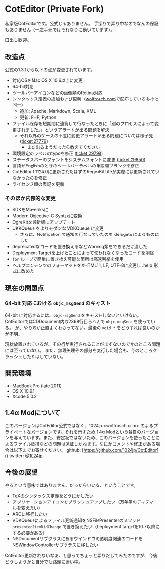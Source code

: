 CotEditor (Private Fork)
==========================

私家版CotEditorです。公式じゃありません。
手探りで弄り中なのでなんの保証もありません（一応手元ではそれなりに動いています）。

口出し歓迎。


改造点
-------------
公式の1.3.1から以下の点が変更されています。

- 対応OSをMac OS X 10.6以上に変更
- 64-bit対応
- ツールバーアイコンなどの画像類のRetina対応
- シンタックス定義の追加および更新（[wolfrosch.com](http://wolfrosch.com/works/goodies/coteditor_syntax)で配布しているものと同一）
    - 追加: Apache, Markdown, Scala, XML
    - 更新: PHP, Python
- ファイル保存を短期間に連続して行なったときに「別のプロセスによって変更されました。」というアラートが出る問題を解決
	- それ以外のケースの不意に変更アラートが出る問題については様子見 ([ticket 27779](https://sourceforge.jp/ticket/browse.php?group_id=1836&tid=27779))
		- まだ出るようだったら教えてください
- 環境設定のラベルのtypoを修正 ([ticket 29798](https://sourceforge.jp/ticket/browse.php?group_id=1836&tid=29798))
- ステータスバーのフォントをシステムフォントに変更 ([ticket 29850](https://sourceforge.jp/ticket/browse.php?group_id=1836&tid=29850))
- 言語がEnglishのときのツールバーラベルの単語間ブランクを修正
- CotEditor 1.1で4.0に更新されたはずのRegexKitLiteが実際には更新されていなかったのを修正
- ライセンス類の表記を更新

### そのほか内部的な変更
- SDKをMaveriksに
- Modern Objective-C Syntaxに変換
- OgreKitを最新版にアップデート
- UKKQueue をよりモダンな VDKQueue に変更
	- さらに、Notification で通知を行なっていたのを delegate によるものにした
- deprecatedなコードを置き換えるなどWarning類をできるだけ潰した
- Deployment Targetを上げたことによって使われなくなったコードを削除
- `for` ループで簡単に置き換え可能な箇所は高速列挙を使用
- ヘルプコンテンツのフォーマットをXHTML1.1, LF, UTF-8に変更し .help 形式に改めた


現在の問題点
-------------
### 64-bit 対応における `objc_msgSend` のキャスト
64-bit に対応するには、`objc-msgSend` をキャストしないといけない。CotEditorではCDDocument内の2368行目らへんで `objc_msgSend` を使っている。
が、やり方が正直よくわかってない。最後の `void *` をどうすれば良いのかが不明。

現状放置されているが、その行が実行されることがまずないので今のところ問題には至っていない。
また、無理矢理その部分を実行した場合も、今のところクラッシュしたりはしていない。


開発環境
-------------
- MacBook Pro (late 2011)
- OS X 10.9.1
- Xcode 5.0.2


1.4α Modについて
-------------
このバージョンはCotEditor公式ではなく、1024jp <wolfrosch.com> のよるプライベートなバージョンです。それを示すため 1.4α Modという独自のバージョンを与えています。また、安定板ではないため、このバージョンを使ったことによるファイル破損などの問題は保証しかねます。なにかコメントや修正がある場合は以下までお寄せください。
github: [https://github.com/1024jp/CotEditor]()
twitter: @[1024jp](https://twitter.com/1024jp)


今後の展望
-------------
やるという意味ではありません。だったらいいな、ということです。

- TeXのシンタックス定義をどうにかしたい
- アプリケーションアイコンをブラッシュアップしたい（万年筆のディティールを変えたい）
- ARCに移行したい
- VDKQueueによるファイル更新通知をNSFilePresenterのメソッド `presentedItemDidChange` で置き換えたい（Deployment targetを10.7以降にする必要がある）
- NSDocumentサブクラスにあるウインドウの透明度関連のコードをNSWindowControllerサブクラスに移したい


CotEditor更新されないなぁ、と思ってちょっと弄りだしてみたのですが、今後どうしようかと自分でも路頭に迷い中。
